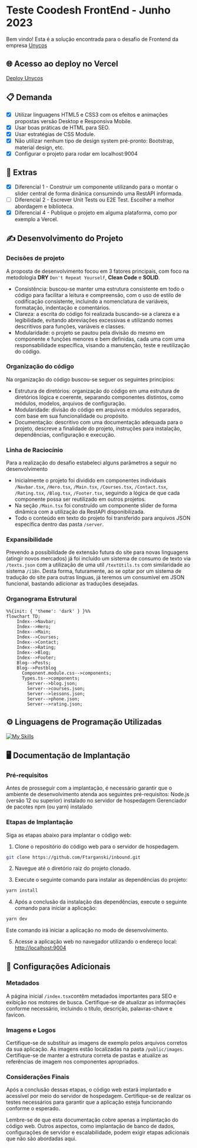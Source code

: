 # Teste Coodesh FrontEnd - Junho 2023

Bem vindo!
Esta é a solução encontrada para o desafio de Frontend da empresa [Unycos](https://unycos.com/) 

## 🌐 Acesso ao deploy no Vercel
[Deploy Unycos](https://inbound-psi.vercel.app/) 

## 📋 Demanda
- [x] Utilizar linguagens HTML5 e CSS3 com os efeitos e animações propostas versão Desktop e Responsiva Mobile.
- [x] Usar boas práticas de HTML para SEO.
- [x] Usar estratégias de CSS Module.
- [x] Não utilizar nenhum tipo de design system pré-pronto: Bootstrap, material design, etc.
- [x] Configurar o projeto para rodar em localhost:9004

## 🧩 Extras
- [x] Diferencial 1 - Construir um componente utilizando para o montar o slider central de forma dinânica consumindo uma RestAPI informada.
- [ ] Diferencial 2 - Escrever Unit Tests ou E2E Test. Escolher a melhor abordagem e biblioteca.
- [x] Diferencial 4 - Publique o projeto em alguma plataforma, como por exemplo a Vercel.

## ✍️ Desenvolvimento do Projeto

### Decisões de projeto
A proposta de desenvolvimento focou em 3 fatores principais, com foco na metodologia **DRY** `Don't Repeat Yourself`, **Clean Code** e **SOLID**.
- Consistência: buscou-se manter uma estrutura consistente em todo o código para facilitar a leitura e compreensão, com o uso de estilo de codificação consistente, incluindo a nomenclatura de variáveis, formatação, indentação e comentários.
- Clareza: a escrita do código foi realizada buscando-se a clareza e a legibilidade, evitando abreviações excessivas e utilizando nomes descritivos para funções, variáveis e classes. 
- Modularidade: o projeto se pautou pela divisão do mesmo em componente e funções menores e bem definidas, cada uma com uma responsabilidade específica, visando a manutenção, teste e reutilização do código.

### Organização do código
Na organização do código buscou-se seguer os seguintes princípios:
- Estrutura de diretórios: organização do código em uma estrutura de diretórios lógica e coerente, separando componentes distintos, como módulos, modelos, arquivos de configuração.
- Modularidade: divisão do código em arquivos e módulos separados, com base em sua funcionalidade ou propósito.
- Documentação: descritivo com uma documentação adequada para o projeto, descreve a finalidade do projeto, instruções para instalação, dependências, configuração e execução.

### Linha de Raciocínio
Para a realização do desafio estabeleci alguns parâmetros a seguir no desenvolvimento
- Inicialmente o projeto foi dividido em componentes individuais `/Navbar.tsx`, `/Hero.tsx`, `/Main.tsx`, `/Courses.tsx`, `/Contact.tsx`, `/Rating.tsx`, `/Blog.tsx`, `/Footer.tsx`, seguindo a lógica de que cada componente possa ser reutilizado em outros projetos. 
- Na seção  `/Main.tsx` foi construído um componente slider de forma dinâmica com a utilização da RestAPI disponibilizada.
- Todo o conteúdo em texto do projeto foi transferido para arquivos JSON específica dentro das pasta `/server`.
 
### Expansibilidade
Prevendo a possibilidade de extensão futura do site para novas linguagens (atingir novos mercados) já foi incluído um sistema de consumo de texto via `/texts.json` com a utilização de uma util `/textUtils.ts` com similaridade ao sistema `/i18n`. Desta forma, futuramente, ao se optar por um sistema de tradução do site para outras línguas, já teremos um consumível em JSON funcional, bastando adicionar as traduções desejadas.

### Organograma Estrutural
```mermaid
%%{init: { 'theme': 'dark' } }%%
flowchart TD;
    Index-->Navbar;
    Index-->Hero;
    Index-->Main;
    Index-->Courses;
    Index-->Contact;
    Index-->Rating;
    Index-->Blog;
    Index-->Footer;
    Blog-->Posts;
    Blog-->Postblog  
      Component.module.css-->components;
      Types.ts-->components;
        Server-->blog.json;
        Server-->courses.json;
        Server-->lessons.json;
        Server-->phone.json;
        Server-->rating.json;
```

## ⚙️ Linguagens de Programação Utilizadas
[![My Skills](https://skillicons.dev/icons?i=nextjs,html,css,js,ts&theme=light)](https://www.linkedin.com/in/targanski/)

## 🖥️ Documentação de Implantação

### Pré-requisitos
Antes de prosseguir com a implantação, é necessário garantir que o ambiente de desenvolvimento atenda aos seguintes pré-requisitos:
Node.js (versão 12 ou superior) instalado no servidor de hospedagem
Gerenciador de pacotes npm (ou yarn) instalado

### Etapas de Implantação
Siga as etapas abaixo para implantar o código web:

1. Clone o repositório do código web para o servidor de hospedagem.
```bash
git clone https://github.com/Ftarganski/inbound.git
```

2. Navegue até o diretório raiz do projeto clonado.

3. Execute o seguinte comando para instalar as dependências do projeto:
```bash
yarn install
```

4. Após a conclusão da instalação das dependências, execute o seguinte comando para iniciar a aplicação:
```bash
yarn dev
```
Este comando irá iniciar a aplicação no modo de desenvolvimento.

5. Acesse a aplicação web no navegador utilizando o endereço local: 
[http://localhost:9004](http://localhost:9004)

## 📄 Configurações Adicionais

### Metadados
A página inicial `/index.tsx`contêm metadados importantes para SEO e exibição nos motores de busca. Certifique-se de atualizar as informações conforme necessário, incluindo o título, descrição, palavras-chave e favicon.

### Imagens e Logos
Certifique-se de substituir as imagens de exemplo pelos arquivos corretos da sua aplicação. As imagens estão localizadas na pasta `/public/images`. Certifique-se de manter a estrutura correta de pastas e atualize as referências de imagem nos componentes apropriados.

### Considerações Finais
Após a conclusão dessas etapas, o código web estará implantado e acessível por meio do servidor de hospedagem. Certifique-se de realizar os testes necessários para garantir que a aplicação esteja funcionando conforme o esperado.

Lembre-se de que esta documentação cobre apenas a implantação do código web. Outros aspectos, como implantação de banco de dados, configurações de servidor e escalabilidade, podem exigir etapas adicionais que não são abordadas aqui.
